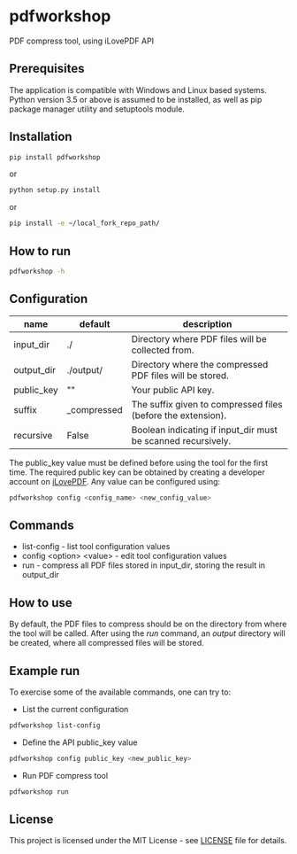 # pdfworkshop

PDF compress tool, using iLovePDF API

## Prerequisites
The application is compatible with Windows and Linux based systems.
Python version 3.5 or above is assumed to be installed, as well as pip package manager utility and setuptools module.

## Installation
```bash
pip install pdfworkshop
```
or
```bash
python setup.py install
```

or
```bash
pip install -e ~/local_fork_repo_path/
```

## How to run
```bash
pdfworkshop -h
```

## Configuration
| name       | default     | description                                                      |
|------------|-------------|------------------------------------------------------------------|
| input_dir  | ./          | Directory where PDF files will be collected from.                |
| output_dir | ./output/   | Directory where the compressed PDF files will be stored.         |
| public_key | ""          | Your public API key.                                                     |
| suffix     | _compressed | The suffix given to compressed files (before the extension).     |
| recursive  | False       | Boolean indicating if input_dir must be scanned recursively. |

The public_key value must be defined before using the tool for the first time.
The required public key can be obtained by creating a developer account on [iLovePDF](https://developer.ilovepdf.com/).
Any value can be configured using:
```bash
pdfworkshop config <config_name> <new_config_value>
```

## Commands
- list-config - list tool configuration values
- config \<option\> \<value\> - edit tool configuration values
- run - compress all PDF files stored in input_dir, storing the result in output_dir

## How to use
By default, the PDF files to compress should be on the directory from where the tool will be called.
After using the _run_ command, an _output_ directory will be created, where all compressed
files will be stored.

## Example run

To exercise some of the available commands, one can try to:

- List the current configuration
```bash
pdfworkshop list-config
```
- Define the API public_key value
```bash
pdfworkshop config public_key <new_public_key>
```
- Run PDF compress tool
```bash
pdfworkshop run
```

## License

This project is licensed under the MIT License - see [LICENSE](LICENSE) file for details.
